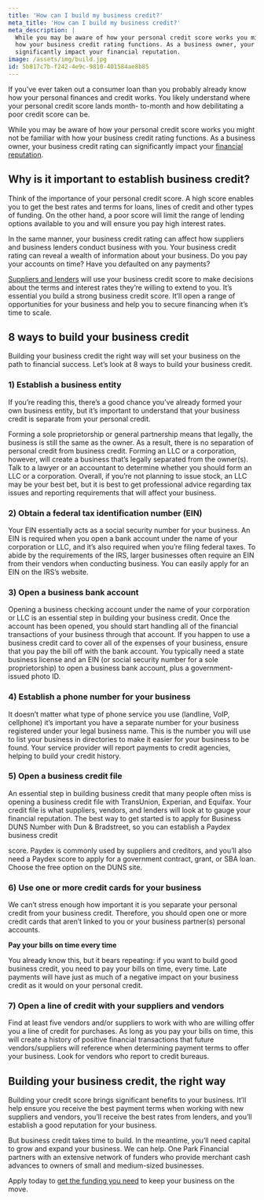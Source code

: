 ```yaml
---
title: 'How can I build my business credit?'
meta_title: 'How can I build my business credit?'
meta_description: |
  While you may be aware of how your personal credit score works you might not be familiar with
  how your business credit rating functions. As a business owner, your business credit rating can
  significantly impact your financial reputation.
image: /assets/img/build.jpg
id: 5b817c7b-f242-4e9c-9810-401584ae8b85
---
```

If you’ve ever taken out a consumer loan than you probably already know how your personal
finances and credit works. You likely understand where your personal credit score lands month-
to-month and how debilitating a poor credit score can be.

While you may be aware of how your personal credit score works you might not be familiar with
how your business credit rating functions. As a business owner, your business credit rating can
significantly impact your [financial reputation](https://www.oneparkfinancial.com/blog/business-owners-overcome-biggest-financial-challenges).

## Why is it important to establish business credit?

Think of the importance of your personal credit score. A high score enables you to get the best
rates and terms for loans, lines of credit and other types of funding. On the other hand, a poor
score will limit the range of lending options available to you and will ensure you pay high
interest rates.

In the same manner, your business credit rating can affect how suppliers and business lenders
conduct business with you. Your business credit rating can reveal a wealth of information about
your business. Do you pay your accounts on time? Have you defaulted on any payments?

[Suppliers and lenders](https://www.oneparkfinancial.com/) will use your business credit score to make decisions about the terms and
interest rates they’re willing to extend to you. It’s essential you build a strong business credit
score. It’ll open a range of opportunities for your business and help you to secure financing when
it’s time to scale.

## 8 ways to build your business credit

Building your business credit the right way will set your business on the path to financial
success. Let’s look at 8 ways to build your business credit.

### 1) Establish a business entity

If you’re reading this, there’s a good chance you’ve already formed your own business entity,
but it’s important to understand that your business credit is separate from your personal credit.

Forming a sole proprietorship or general partnership means that legally, the business is still the
same as the owner. As a result, there is no separation of personal credit from business credit.
Forming an LLC or a corporation, however, will create a business that’s legally separated from
the owner(s). Talk to a lawyer or an accountant to determine whether you should form an LLC or
a corporation. Overall, if you’re not planning to issue stock, an LLC may be your best bet, but it
is best to get professional advice regarding tax issues and reporting requirements that will affect
your business.

### 2) Obtain a federal tax identification number (EIN)

Your EIN essentially acts as a social security number for your business. An EIN is required
when you open a bank account under the name of your corporation or LLC, and it’s also required
when you’re filing federal taxes. To abide by the requirements of the IRS, larger businesses often
require an EIN from their vendors when conducting business. You can easily apply for an EIN
on the IRS’s website.

### 3) Open a business bank account

Opening a business checking account under the name of your corporation or LLC is an essential
step in building your business credit. Once the account has been opened, you should start
handling all of the financial transactions of your business through that account. If you happen to
use a business credit card to cover all of the expenses of your business, ensure that you pay the
bill off with the bank account. You typically need a state business license and an EIN (or social
security number for a sole proprietorship) to open a business bank account, plus a government-
issued photo ID.

### 4) Establish a phone number for your business

It doesn’t matter what type of phone service you use (landline, VoIP, cellphone) it’s important
you have a separate number for your business registered under your legal business name. This is
the number you will use to list your business in directories to make it easier for your business to
be found. Your service provider will report payments to credit agencies, helping to build your
credit history.

### 5) Open a business credit file

An essential step in building business credit that many people often miss is opening a business
credit file with TransUnion, Experian, and Equifax. Your credit file is what suppliers, vendors,
and lenders will look at to gauge your financial reputation. The best way to get started is to apply
for Business DUNS Number with Dun &amp; Bradstreet, so you can establish a Paydex business credit

score. Paydex is commonly used by suppliers and creditors, and you’ll also need a Paydex score to
apply for a government contract, grant, or SBA loan. Choose the free option on the DUNS site.

### 6) Use one or more credit cards for your business

We can’t stress enough how important it is you separate your personal credit from your business
credit. Therefore, you should open one or more credit cards that aren’t linked to you or your
business partner(s) personal accounts.

**Pay your bills on time every time**

You already know this, but it bears repeating: if you want to build good business credit, you need
to pay your bills on time, every time. Late payments will have just as much of a negative impact
on your business credit as it would on your personal credit.

### 7) Open a line of credit with your suppliers and vendors

Find at least five vendors and/or suppliers to work with who are willing offer you a line of credit
for purchases. As long as you pay your bills on time, this will create a history of positive
financial transactions that future vendors/suppliers will reference when determining payment
terms to offer your business. Look for vendors who report to credit bureaus.

## Building your business credit, the right way

Building your credit score brings significant benefits to your business. It’ll help ensure you
receive the best payment terms when working with new suppliers and vendors, you’ll receive the
best rates from lenders, and you’ll establish a good reputation for your business.

But business credit takes time to build. In the meantime, you’ll need capital to grow and expand
your business. We can help. One Park Financial partners with an extensive network of funders
who provide merchant cash advances to owners of small and medium-sized businesses.

Apply today to [get the funding you need](https://www.oneparkfinancial.com/pre-qualification) to keep your business on the move.